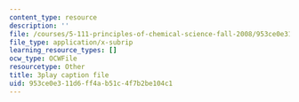 ```yaml
---
content_type: resource
description: ''
file: /courses/5-111-principles-of-chemical-science-fall-2008/953ce0e311d6ff4ab51c4f7b2be104c1_iev2WlpKoGc.srt
file_type: application/x-subrip
learning_resource_types: []
ocw_type: OCWFile
resourcetype: Other
title: 3play caption file
uid: 953ce0e3-11d6-ff4a-b51c-4f7b2be104c1
---
```

